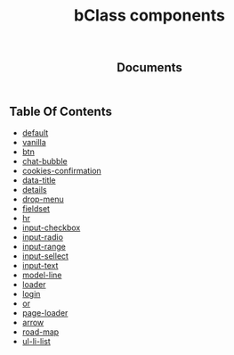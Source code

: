 <p align="center">
  
  <h1 align="center">
    bClass components
    <br/>
    <br/>
  </h3>
    
  <h2 align="center">
    Documents
    <br/>
    <br/>
  </h2>
</p>

## Table Of Contents

- [default](./default.md)
- [vanilla](./vanilla/README.md)
- [btn](./btn.md)
- [chat-bubble](./chat-bubble.md)
- [cookies-confirmation](./cookies-confirmation.md)
- [data-title](./data-title.md)
- [details](./details.md)
- [drop-menu](./drop-menu.md)
- [fieldset](./fieldset.md)
- [hr](./hr.md)
- [input-checkbox](./input-checkbox.md)
- [input-radio](./input-radio.md)
- [input-range](./input-range.md)
- [input-sellect](./input-sellect.md)
- [input-text](./input-text.md)
- [model-line](./model-line.md)
- [loader](./loader.md)
- [login](./login.md)
- [or](./or.md)
- [page-loader](./page-loader.md)
- [arrow](./arrow.md)
- [road-map](./road-map.md)
- [ul-li-list](./ul-li-list.md)
